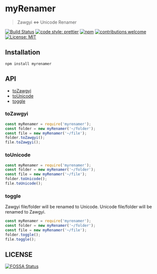 # myRenamer

> Zawgyi <=> Unicode Renamer

[![Build Status][travis]][travis-url]
[![code style: prettier][prettier]][prettier-url]
[![npm][npm-download]][npm-dl-url]
[![contributions welcome][contri]][contri-url]
[![License: MIT][license]][license-url]

## Installation

```shell
npm install myrenamer
```

## API

- [toZawgyi](#toZawgyi)
- [toUnicode](#toUnicode)
- [toggle](#toggle)

### toZawgyi

```javascript
const myRenamer = require('myrenamer');
const folder = new myRenamer('~/folder');
const file = new myRenamer('~/file');
folder.toZawgyi();
file.toZawgyi();
```

### toUnicode

```javascript
const myRenamer = require('myrenamer');
const folder = new myRenamer('~/folder');
const file = new myRenamer('~/file');
folder.toUnicode();
file.toUnicode();
```

### toggle

Zawgyi file/folder will be renamed to Unicode.
Unicode file/folder will be renamed to Zawgyi.

```javascript
const myRenamer = require('myrenamer');
const folder = new myRenamer('~/folder');
const file = new myRenamer('~/file');
folder.toggle();
file.toggle();
```

## LICENSE

[![FOSSA Status](https://app.fossa.com/api/projects/git%2Bgithub.com%2FAungMyoKyaw%2FmyRenamer.svg?type=large)](https://app.fossa.com/projects/git%2Bgithub.com%2FAungMyoKyaw%2FmyRenamer?ref=badge_large)

[contri]: https://img.shields.io/badge/contributions-welcome-brightgreen.svg?style=flat-square
[contri-url]: https://github.com/AungMyoKyaw/myRenamer/issues
[travis]: https://img.shields.io/travis/AungMyoKyaw/myRenamer/master.svg?style=flat-square
[travis-url]: https://travis-ci.org/AungMyoKyaw/myRenamer
[npm-download]: https://img.shields.io/npm/dt/myrenamer.svg?style=flat-square
[npm-dl-url]: https://www.npmjs.com/package/myrenamer
[license]: https://img.shields.io/badge/License-MIT-brightgreen.svg?style=flat-square
[license-url]: https://opensource.org/licenses/MIT
[prettier]: https://img.shields.io/badge/code_style-prettier-ff69b4.svg?style=flat-square
[prettier-url]: https://github.com/prettier/prettier
